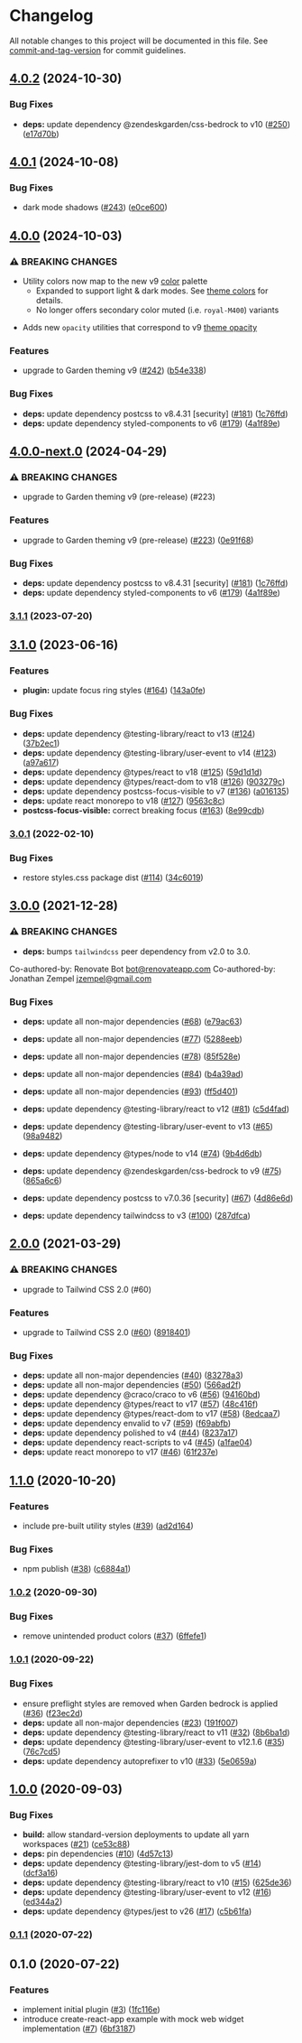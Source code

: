 # Changelog

All notable changes to this project will be documented in this file. See [commit-and-tag-version](https://github.com/absolute-version/commit-and-tag-version) for commit guidelines.

## [4.0.2](https://github.com/zendeskgarden/tailwindcss/compare/v4.0.1...v4.0.2) (2024-10-30)


### Bug Fixes

* **deps:** update dependency @zendeskgarden/css-bedrock to v10 ([#250](https://github.com/zendeskgarden/tailwindcss/issues/250)) ([e17d70b](https://github.com/zendeskgarden/tailwindcss/commit/e17d70b960a1ce9eba6bed920b62ca1efa4953b7))

## [4.0.1](https://github.com/zendeskgarden/tailwindcss/compare/v4.0.0...v4.0.1) (2024-10-08)


### Bug Fixes

* dark mode shadows ([#243](https://github.com/zendeskgarden/tailwindcss/issues/243)) ([e0ce600](https://github.com/zendeskgarden/tailwindcss/commit/e0ce60099e2d871069b291333f026dbfd156ff4e))

## [4.0.0](https://github.com/zendeskgarden/tailwindcss/compare/v3.1.1...v4.0.0) (2024-10-03)


### ⚠ BREAKING CHANGES

* Utility colors now map to the new v9 [color](https://garden.zendesk.com/design/color) palette
  - Expanded to support light & dark modes. See [theme colors](https://garden.zendesk.com/components/theme-object#colors) for details.
  - No longer offers secondary color muted (i.e. `royal-M400`) variants
- Adds new `opacity` utilities that correspond to v9 [theme opacity](https://garden.zendesk.com/components/theme-object#opacity)

### Features

* upgrade to Garden theming v9 ([#242](https://github.com/zendeskgarden/tailwindcss/issues/242)) ([b54e338](https://github.com/zendeskgarden/tailwindcss/commit/b54e33850599fef8c331328e3ada03630433ea65))


### Bug Fixes

* **deps:** update dependency postcss to v8.4.31 [security] ([#181](https://github.com/zendeskgarden/tailwindcss/issues/181)) ([1c76ffd](https://github.com/zendeskgarden/tailwindcss/commit/1c76ffdb512f3d4027d1324a7f5b9efa0c38b276))
* **deps:** update dependency styled-components to v6 ([#179](https://github.com/zendeskgarden/tailwindcss/issues/179)) ([4a1f89e](https://github.com/zendeskgarden/tailwindcss/commit/4a1f89e9617b033dd1889a43fca5033d3960d5e1))

## [4.0.0-next.0](https://github.com/zendeskgarden/tailwindcss/compare/v3.1.1...v4.0.0-next.0) (2024-04-29)


### ⚠ BREAKING CHANGES

* upgrade to Garden theming v9 (pre-release) (#223)

### Features

* upgrade to Garden theming v9 (pre-release) ([#223](https://github.com/zendeskgarden/tailwindcss/issues/223)) ([0e91f68](https://github.com/zendeskgarden/tailwindcss/commit/0e91f687b6fe84344d622c6cbfda411d86d515ff))


### Bug Fixes

* **deps:** update dependency postcss to v8.4.31 [security] ([#181](https://github.com/zendeskgarden/tailwindcss/issues/181)) ([1c76ffd](https://github.com/zendeskgarden/tailwindcss/commit/1c76ffdb512f3d4027d1324a7f5b9efa0c38b276))
* **deps:** update dependency styled-components to v6 ([#179](https://github.com/zendeskgarden/tailwindcss/issues/179)) ([4a1f89e](https://github.com/zendeskgarden/tailwindcss/commit/4a1f89e9617b033dd1889a43fca5033d3960d5e1))

### [3.1.1](https://github.com/zendeskgarden/tailwindcss/compare/v3.1.0...v3.1.1) (2023-07-20)

## [3.1.0](https://github.com/zendeskgarden/tailwindcss/compare/v3.0.1...v3.1.0) (2023-06-16)


### Features

* **plugin:** update focus ring styles ([#164](https://github.com/zendeskgarden/tailwindcss/issues/164)) ([143a0fe](https://github.com/zendeskgarden/tailwindcss/commit/143a0fe4a8c562d54c904cb76e0e1a4983e57354))


### Bug Fixes

* **deps:** update dependency @testing-library/react to v13 ([#124](https://github.com/zendeskgarden/tailwindcss/issues/124)) ([37b2ec1](https://github.com/zendeskgarden/tailwindcss/commit/37b2ec1170255841ea3d50675cfebcd6052b1bbf))
* **deps:** update dependency @testing-library/user-event to v14 ([#123](https://github.com/zendeskgarden/tailwindcss/issues/123)) ([a97a617](https://github.com/zendeskgarden/tailwindcss/commit/a97a617eded2962492e74eafc5d3fbc5d12f60c1))
* **deps:** update dependency @types/react to v18 ([#125](https://github.com/zendeskgarden/tailwindcss/issues/125)) ([59d1d1d](https://github.com/zendeskgarden/tailwindcss/commit/59d1d1d6dedefbd6e806ca1074898f7fcfb6b295))
* **deps:** update dependency @types/react-dom to v18 ([#126](https://github.com/zendeskgarden/tailwindcss/issues/126)) ([903279c](https://github.com/zendeskgarden/tailwindcss/commit/903279cca5a086ef7e0501c916f1189c99ec8222))
* **deps:** update dependency postcss-focus-visible to v7 ([#136](https://github.com/zendeskgarden/tailwindcss/issues/136)) ([a016135](https://github.com/zendeskgarden/tailwindcss/commit/a016135e7d005ea8334ceb55d9bc445ab4819353))
* **deps:** update react monorepo to v18 ([#127](https://github.com/zendeskgarden/tailwindcss/issues/127)) ([9563c8c](https://github.com/zendeskgarden/tailwindcss/commit/9563c8cb2c7d6e6f675a92966f794b414911a34c))
* **postcss-focus-visible:** correct breaking focus ([#163](https://github.com/zendeskgarden/tailwindcss/issues/163)) ([8e99cdb](https://github.com/zendeskgarden/tailwindcss/commit/8e99cdb19c8d6e60fe27a03fded3057b552babf1))

### [3.0.1](https://github.com/zendeskgarden/tailwindcss/compare/v3.0.0...v3.0.1) (2022-02-10)


### Bug Fixes

* restore styles.css package dist ([#114](https://github.com/zendeskgarden/tailwindcss/issues/114)) ([34c6019](https://github.com/zendeskgarden/tailwindcss/commit/34c60192e76ee318de7a7b08e44ce0c74c79d1f7))

## [3.0.0](https://github.com/zendeskgarden/tailwindcss/compare/v2.0.0...v3.0.0) (2021-12-28)


### ⚠ BREAKING CHANGES

* **deps:** bumps `tailwindcss` peer dependency from v2.0 to 3.0.

Co-authored-by: Renovate Bot <bot@renovateapp.com>
Co-authored-by: Jonathan Zempel <jzempel@gmail.com>

### Bug Fixes

* **deps:** update all non-major dependencies ([#68](https://github.com/zendeskgarden/tailwindcss/issues/68)) ([e79ac63](https://github.com/zendeskgarden/tailwindcss/commit/e79ac639a93badcb28fa7808569323c84c599748))
* **deps:** update all non-major dependencies ([#77](https://github.com/zendeskgarden/tailwindcss/issues/77)) ([5288eeb](https://github.com/zendeskgarden/tailwindcss/commit/5288eeb1debc3b2ebfb445b9c38d1a84d3e7a029))
* **deps:** update all non-major dependencies ([#78](https://github.com/zendeskgarden/tailwindcss/issues/78)) ([85f528e](https://github.com/zendeskgarden/tailwindcss/commit/85f528e281aaecafc2192f2a87afa0b1ac2f81d5))
* **deps:** update all non-major dependencies ([#84](https://github.com/zendeskgarden/tailwindcss/issues/84)) ([b4a39ad](https://github.com/zendeskgarden/tailwindcss/commit/b4a39ada856286d9e1188bc1817fbabf99fe02ef))
* **deps:** update all non-major dependencies ([#93](https://github.com/zendeskgarden/tailwindcss/issues/93)) ([ff5d401](https://github.com/zendeskgarden/tailwindcss/commit/ff5d40193cdf775cd63c3b9f0531fc067fe2ef36))
* **deps:** update dependency @testing-library/react to v12 ([#81](https://github.com/zendeskgarden/tailwindcss/issues/81)) ([c5d4fad](https://github.com/zendeskgarden/tailwindcss/commit/c5d4fad73c301c09e79acc26ad45c38c8810ddc3))
* **deps:** update dependency @testing-library/user-event to v13 ([#65](https://github.com/zendeskgarden/tailwindcss/issues/65)) ([98a9482](https://github.com/zendeskgarden/tailwindcss/commit/98a9482fffe787dd4afbf9e0ba8efb075e3140e2))
* **deps:** update dependency @types/node to v14 ([#74](https://github.com/zendeskgarden/tailwindcss/issues/74)) ([9b4d6db](https://github.com/zendeskgarden/tailwindcss/commit/9b4d6db8d78fb49c1b48642de949eb962709dc5a))
* **deps:** update dependency @zendeskgarden/css-bedrock to v9 ([#75](https://github.com/zendeskgarden/tailwindcss/issues/75)) ([865a6c6](https://github.com/zendeskgarden/tailwindcss/commit/865a6c68e77c615aabf990400c25f5a17ec5d0f7))
* **deps:** update dependency postcss to v7.0.36 [security] ([#67](https://github.com/zendeskgarden/tailwindcss/issues/67)) ([4d86e6d](https://github.com/zendeskgarden/tailwindcss/commit/4d86e6db4f2ad39d34c931d98b54c3fdec1e21f3))


* **deps:** update dependency tailwindcss to v3 ([#100](https://github.com/zendeskgarden/tailwindcss/issues/100)) ([287dfca](https://github.com/zendeskgarden/tailwindcss/commit/287dfcaa21c7a7a8e012cc41817681dbf5467887))

## [2.0.0](https://github.com/zendeskgarden/tailwindcss/compare/v1.1.0...v2.0.0) (2021-03-29)


### ⚠ BREAKING CHANGES

* upgrade to Tailwind CSS 2.0 (#60)

### Features

* upgrade to Tailwind CSS 2.0 ([#60](https://github.com/zendeskgarden/tailwindcss/issues/60)) ([8918401](https://github.com/zendeskgarden/tailwindcss/commit/8918401140ba1ba0e811d70d42bc4bc83f16efbd))


### Bug Fixes

* **deps:** update all non-major dependencies ([#40](https://github.com/zendeskgarden/tailwindcss/issues/40)) ([83278a3](https://github.com/zendeskgarden/tailwindcss/commit/83278a310acfa4607c608c46d693fc42351f789c))
* **deps:** update all non-major dependencies ([#50](https://github.com/zendeskgarden/tailwindcss/issues/50)) ([566ad2f](https://github.com/zendeskgarden/tailwindcss/commit/566ad2ff3ac27366e4369fd3097e37719c22b38f))
* **deps:** update dependency @craco/craco to v6 ([#56](https://github.com/zendeskgarden/tailwindcss/issues/56)) ([94160bd](https://github.com/zendeskgarden/tailwindcss/commit/94160bde519bc144502ed5a4f930bccc93bdffe5))
* **deps:** update dependency @types/react to v17 ([#57](https://github.com/zendeskgarden/tailwindcss/issues/57)) ([48c416f](https://github.com/zendeskgarden/tailwindcss/commit/48c416f6542e6ce96f2d275bd62e8eefac584664))
* **deps:** update dependency @types/react-dom to v17 ([#58](https://github.com/zendeskgarden/tailwindcss/issues/58)) ([8edcaa7](https://github.com/zendeskgarden/tailwindcss/commit/8edcaa7587b61161b990606a72ee0a4665b2a7b2))
* **deps:** update dependency envalid to v7 ([#59](https://github.com/zendeskgarden/tailwindcss/issues/59)) ([f69abfb](https://github.com/zendeskgarden/tailwindcss/commit/f69abfb1c71a7d75125fc9294c71275c5b2a4c2a))
* **deps:** update dependency polished to v4 ([#44](https://github.com/zendeskgarden/tailwindcss/issues/44)) ([8237a17](https://github.com/zendeskgarden/tailwindcss/commit/8237a17b190ce1c36fd30b08a9755f8096746b8a))
* **deps:** update dependency react-scripts to v4 ([#45](https://github.com/zendeskgarden/tailwindcss/issues/45)) ([a1fae04](https://github.com/zendeskgarden/tailwindcss/commit/a1fae04869062335144b8cf5209ff224e6e3949f))
* **deps:** update react monorepo to v17 ([#46](https://github.com/zendeskgarden/tailwindcss/issues/46)) ([61f237e](https://github.com/zendeskgarden/tailwindcss/commit/61f237e0311bfe2adc8323cb5ec94e7102812dc7))

## [1.1.0](https://github.com/zendeskgarden/tailwindcss/compare/v1.0.2...v1.1.0) (2020-10-20)


### Features

* include pre-built utility styles ([#39](https://github.com/zendeskgarden/tailwindcss/issues/39)) ([ad2d164](https://github.com/zendeskgarden/tailwindcss/commit/ad2d164678aa8ebbc2ba25c85d76271bbb88e8e8))


### Bug Fixes

* npm publish ([#38](https://github.com/zendeskgarden/tailwindcss/issues/38)) ([c6884a1](https://github.com/zendeskgarden/tailwindcss/commit/c6884a1037eb40be1feafbc7aab178b1e7365f56))

### [1.0.2](https://github.com/zendeskgarden/tailwindcss/compare/v1.0.1...v1.0.2) (2020-09-30)


### Bug Fixes

* remove unintended product colors ([#37](https://github.com/zendeskgarden/tailwindcss/issues/37)) ([6ffefe1](https://github.com/zendeskgarden/tailwindcss/commit/6ffefe10453eea9455c94901a1b969c5dd385a6a))

### [1.0.1](https://github.com/zendeskgarden/tailwindcss/compare/v1.0.0...v1.0.1) (2020-09-22)


### Bug Fixes

* ensure preflight styles are removed when Garden bedrock is applied ([#36](https://github.com/zendeskgarden/tailwindcss/issues/36)) ([f23ec2d](https://github.com/zendeskgarden/tailwindcss/commit/f23ec2d17d5e950570522096e5dcce01e350ff95))
* **deps:** update all non-major dependencies ([#23](https://github.com/zendeskgarden/tailwindcss/issues/23)) ([191f007](https://github.com/zendeskgarden/tailwindcss/commit/191f007cbb735bdd27900b5dc2bdbd0181662ba8))
* **deps:** update dependency @testing-library/react to v11 ([#32](https://github.com/zendeskgarden/tailwindcss/issues/32)) ([8b6ba1d](https://github.com/zendeskgarden/tailwindcss/commit/8b6ba1d159bb79c39308cc91bde939762677c9ba))
* **deps:** update dependency @testing-library/user-event to v12.1.6 ([#35](https://github.com/zendeskgarden/tailwindcss/issues/35)) ([76c7cd5](https://github.com/zendeskgarden/tailwindcss/commit/76c7cd5e93716373de44809bf82592f664605c3b))
* **deps:** update dependency autoprefixer to v10 ([#33](https://github.com/zendeskgarden/tailwindcss/issues/33)) ([5e0659a](https://github.com/zendeskgarden/tailwindcss/commit/5e0659a4b56e017ea8419ea004fd5b6c84d2713e))

## [1.0.0](https://github.com/zendeskgarden/tailwindcss/compare/v0.1.1...v1.0.0) (2020-09-03)


### Bug Fixes

* **build:** allow standard-version deployments to update all yarn workspaces ([#21](https://github.com/zendeskgarden/tailwindcss/issues/21)) ([ce53c88](https://github.com/zendeskgarden/tailwindcss/commit/ce53c88f26b3bcd822323d5b685e4eca9395f4ea))
* **deps:** pin dependencies ([#10](https://github.com/zendeskgarden/tailwindcss/issues/10)) ([4d57c13](https://github.com/zendeskgarden/tailwindcss/commit/4d57c136e191e6c1ec8a09ac1d613a3240f05422))
* **deps:** update dependency @testing-library/jest-dom to v5 ([#14](https://github.com/zendeskgarden/tailwindcss/issues/14)) ([dcf3a16](https://github.com/zendeskgarden/tailwindcss/commit/dcf3a167b2940c40aecd6f26906e3c86923513ca))
* **deps:** update dependency @testing-library/react to v10 ([#15](https://github.com/zendeskgarden/tailwindcss/issues/15)) ([625de36](https://github.com/zendeskgarden/tailwindcss/commit/625de3628f07c256db79e43690b31df6e582719d))
* **deps:** update dependency @testing-library/user-event to v12 ([#16](https://github.com/zendeskgarden/tailwindcss/issues/16)) ([ed344a2](https://github.com/zendeskgarden/tailwindcss/commit/ed344a2cf0a241421fa0e71a2244105d88d8f37f))
* **deps:** update dependency @types/jest to v26 ([#17](https://github.com/zendeskgarden/tailwindcss/issues/17)) ([c5b61fa](https://github.com/zendeskgarden/tailwindcss/commit/c5b61fa36ca943baaae48c18eaa11d1342bf07ff))

### [0.1.1](https://github.com/zendeskgarden/tailwindcss/compare/v0.1.0...v0.1.1) (2020-07-22)

## 0.1.0 (2020-07-22)


### Features

* implement initial plugin ([#3](https://github.com/zendeskgarden/tailwindcss/issues/3)) ([1fc116e](https://github.com/zendeskgarden/tailwindcss/commit/1fc116e8a7533e2bc31a7f3afd7adf6126ea18c1))
* introduce create-react-app example with mock web widget implementation ([#7](https://github.com/zendeskgarden/tailwindcss/issues/7)) ([6bf3187](https://github.com/zendeskgarden/tailwindcss/commit/6bf3187649cd2246b6dcc257856175e291bea204))
